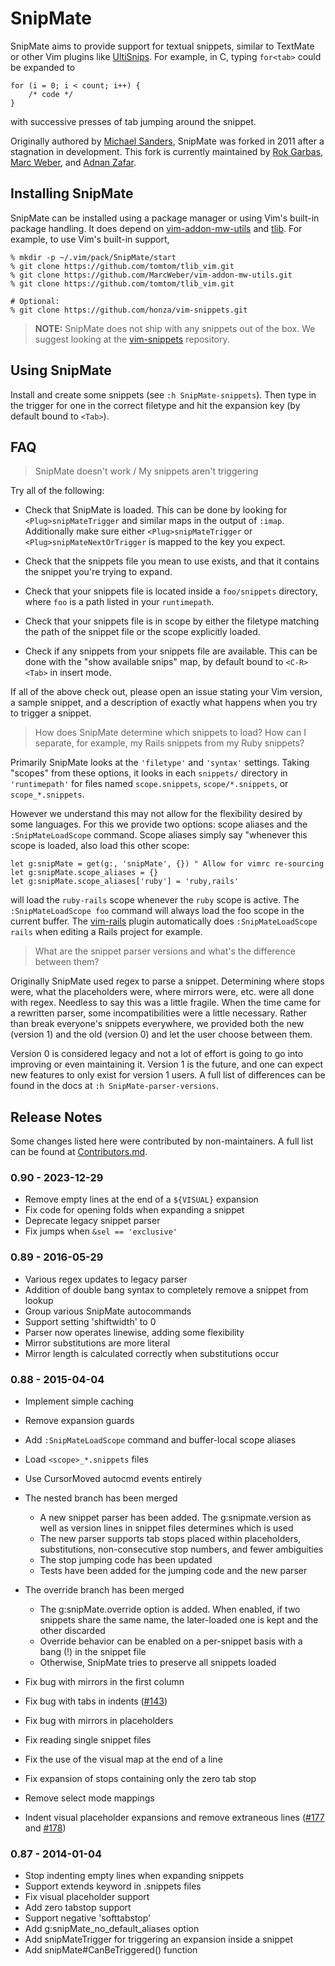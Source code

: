 # SnipMate #

SnipMate aims to provide support for textual snippets, similar to TextMate or
other Vim plugins like [UltiSnips][ultisnips]. For
example, in C, typing `for<tab>` could be expanded to

    for (i = 0; i < count; i++) {
        /* code */
    }

with successive presses of tab jumping around the snippet.

Originally authored by [Michael Sanders][msanders], SnipMate was forked in 2011
after a stagnation in development. This fork is currently maintained by [Rok
Garbas][garbas], [Marc Weber][marcweber], and [Adnan Zafar][ajzafar].


## Installing SnipMate ##

SnipMate can be installed using a package manager or using Vim's built-in
package handling. It does depend on [vim-addon-mw-utils][mw-utils] and
[tlib][tlib]. For example, to use Vim's built-in support,

    % mkdir -p ~/.vim/pack/SnipMate/start
    % git clone https://github.com/tomtom/tlib_vim.git
    % git clone https://github.com/MarcWeber/vim-addon-mw-utils.git
    % git clone https://github.com/tomtom/tlib_vim.git

    # Optional:
    % git clone https://github.com/honza/vim-snippets.git

> **NOTE:** SnipMate does not ship with any snippets out of the box. We suggest
looking at the [vim-snippets][vim-snippets] repository.

## Using SnipMate ##

Install and create some snippets (see `:h SnipMate-snippets`). Then type in the
trigger for one in the correct filetype and hit the expansion key (by default
bound to `<Tab>`).

## FAQ ##

> SnipMate doesn't work / My snippets aren't triggering

Try all of the following:

* Check that SnipMate is loaded. This can be done by looking for
  `<Plug>snipMateTrigger` and similar maps in the output of `:imap`.
  Additionally make sure either `<Plug>snipMateTrigger` or
  `<Plug>snipMateNextOrTrigger` is mapped to the key you expect.

* Check that the snippets file you mean to use exists, and that it contains the
  snippet you're trying to expand.

* Check that your snippets file is located inside a `foo/snippets` directory,
  where `foo` is a path listed in your `runtimepath`.

* Check that your snippets file is in scope by either the filetype matching the
  path of the snippet file or the scope explicitly loaded.

* Check if any snippets from your snippets file are available. This can be done
  with the "show available snips" map, by default bound to `<C-R><Tab>` in
  insert mode.

If all of the above check out, please open an issue stating your Vim version,
a sample snippet, and a description of exactly what happens when you try to
trigger a snippet.

> How does SnipMate determine which snippets to load? How can I separate, for
> example, my Rails snippets from my Ruby snippets?

Primarily SnipMate looks at the `'filetype'` and `'syntax'` settings. Taking
"scopes" from these options, it looks in each `snippets/` directory in
`'runtimepath'` for files named `scope.snippets`, `scope/*.snippets`, or
`scope_*.snippets`.

However we understand this may not allow for the flexibility desired by some
languages. For this we provide two options: scope aliases and the
`:SnipMateLoadScope` command. Scope aliases simply say "whenever this scope is
loaded, also load this other scope:

    let g:snipMate = get(g:, 'snipMate', {}) " Allow for vimrc re-sourcing
    let g:snipMate.scope_aliases = {}
    let g:snipMate.scope_aliases['ruby'] = 'ruby,rails'

will load the `ruby-rails` scope whenever the `ruby` scope is active. The
`:SnipMateLoadScope foo` command will always load the foo scope in the current
buffer. The [vim-rails](https://github.com/tpope/vim-rails) plugin automatically
does `:SnipMateLoadScope rails` when editing a Rails project for example.

> What are the snippet parser versions and what's the difference between them?

Originally SnipMate used regex to parse a snippet. Determining where stops were,
what the placeholders were, where mirrors were, etc. were all done with regex.
Needless to say this was a little fragile. When the time came for a rewritten
parser, some incompatibilities were a little necessary. Rather than break
everyone's snippets everywhere, we provided both the new (version 1) and the old
(version 0) and let the user choose between them.

Version 0 is considered legacy and not a lot of effort is going to go into
improving or even maintaining it. Version 1 is the future, and one can expect
new features to only exist for version 1 users. A full list of differences can
be found in the docs at `:h SnipMate-parser-versions`.

## Release Notes ##

Some changes listed here were contributed by non-maintainers. A full list can be
found at [Contributors.md](Contributors.md).

### 0.90 - 2023-12-29 ###

- Remove empty lines at the end of a `${VISUAL}` expansion
- Fix code for opening folds when expanding a snippet
- Deprecate legacy snippet parser
- Fix jumps when `&sel == 'exclusive'`

### 0.89 - 2016-05-29 ###

* Various regex updates to legacy parser
* Addition of double bang syntax to completely remove a snippet from lookup
* Group various SnipMate autocommands
* Support setting 'shiftwidth' to 0
* Parser now operates linewise, adding some flexibility
* Mirror substitutions are more literal
* Mirror length is calculated correctly when substitutions occur

### 0.88 - 2015-04-04 ###

* Implement simple caching
* Remove expansion guards
* Add `:SnipMateLoadScope` command and buffer-local scope aliases
* Load `<scope>_*.snippets` files
* Use CursorMoved autocmd events entirely

* The nested branch has been merged
    * A new snippet parser has been added. The g:snipmate.version as well as
      version lines in snippet files determines which is used
    * The new parser supports tab stops placed within placeholders,
      substitutions, non-consecutive stop numbers, and fewer ambiguities
    * The stop jumping code has been updated
    * Tests have been added for the jumping code and the new parser

* The override branch has been merged
    * The g:snipMate.override option is added. When enabled, if two snippets
      share the same name, the later-loaded one is kept and the other discarded
    * Override behavior can be enabled on a per-snippet basis with a bang (!) in
      the snippet file
    * Otherwise, SnipMate tries to preserve all snippets loaded

* Fix bug with mirrors in the first column
* Fix bug with tabs in indents ([#143][143])
* Fix bug with mirrors in placeholders
* Fix reading single snippet files
* Fix the use of the visual map at the end of a line
* Fix expansion of stops containing only the zero tab stop
* Remove select mode mappings
* Indent visual placeholder expansions and remove extraneous lines ([#177][177]
  and [#178][178])

### 0.87 - 2014-01-04 ###

* Stop indenting empty lines when expanding snippets
* Support extends keyword in .snippets files
* Fix visual placeholder support
* Add zero tabstop support
* Support negative 'softtabstop'
* Add g:snipMate_no_default_aliases option
* Add <Plug>snipMateTrigger for triggering an expansion inside a snippet
* Add snipMate#CanBeTriggered() function

[ultisnips]: https://github.com/sirver/ultisnips
[msanders]: https://github.com/msanders
[garbas]: https://github.com/garbas
[marcweber]: https://github.com/marcweber
[ajzafar]: https://github.com/ajzafar
[mw-utils]: https://github.com/marcweber/vim-addon-mw-utils
[tlib]: https://github.com/tomtom/tlib_vim
[vim-snippets]: https://github.com/honza/vim-snippets
[vam]: https://github.com/marcweber/vim-addon-manager
[pathogen]: https://github.com/tpope/vim-pathogen
[vundle]: https://github.com/gmarik/vundle

[143]: https://github.com/garbas/vim-snipmate/issues/143
[177]: https://github.com/garbas/vim-snipmate/issues/177
[178]: https://github.com/garbas/vim-snipmate/issues/178
